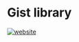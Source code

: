 # Gist library
[![website](https://github.takahashi65.info/lib_badge/website-up.svg)](https://github.com/Suzhou65/Suzhou65.github.io/tree/master/lib_gist)